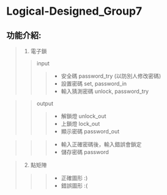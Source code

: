 Logical-Designed_Group7
===
功能介紹:
---
>1. 電子鎖
>>input
>>>  * 安全碼 password_try (以防別人修改密碼)
>>>  * 設置密碼 set, password_in
>>>  * 輸入猜測密碼 unlock, password_try

>>output
>>>  * 解鎖燈 unlock_out
>>>  * 上鎖燈 lock_out
>>>  * 顯示密碼 password_out
  
>>>  * 輸入正確密碼後，輸入錯誤會鎖定
>>>  * 儲存密碼 password

  
>2. 點矩陣
>>>  * 正確圖形 :)
>>>  * 錯誤圖形 :(
